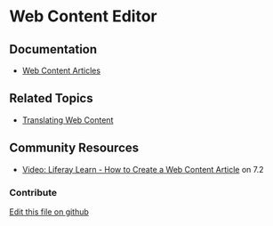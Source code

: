 # Web Content Editor

## Documentation

* [Web Content Articles](https://learn.liferay.com/dxp/7.x/en/content-authoring-and-management/web-content/web_content_articles.html)

## Related Topics

* [Translating Web Content](https://learn.liferay.com/dxp/latest/en/content-authoring-and-management/web-content/translating_web_content.html)

## Community Resources

* [Video: Liferay Learn - How to Create a Web Content Article](https://www.youtube.com/watch?v=lD-hzC0O3p4) on 7.2

### Contribute

[Edit this file on github](https://github.com/olafk/controlpanel-documentation-docs/blob/master/md/74en/com_liferay_journal_web_portlet_JournalPortlet/edit_article.jsp.md)
